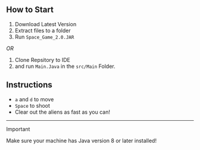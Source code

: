 ## How to Start
1. Download Latest Version
2. Extract files to a folder
3. Run ```Space_Game_2.0.JAR```

 _OR_

1. Clone Repsitory to IDE
2. and run ```Main.Java``` in the ```src/Main``` Folder.

## Instructions
- ```a``` and ```d``` to move
- ```Space``` to shoot
- Clear out the aliens as fast as you can!

---
  
> [!IMPORTANT]
> Make sure your machine has Java version 8 or later installed!
